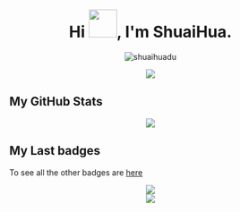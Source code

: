 <h1 align="center">Hi <img src = "https://raw.githubusercontent.com/MartinHeinz/MartinHeinz/master/wave.gif" width="50" height="50">, I'm ShuaiHua.</h1>
<p align="center"> <img src="https://komarev.com/ghpvc/?username=shuaihuadu" alt="shuaihuadu" /> </p>
<div align="center">
    <img  src="https://github-readme-stats.vercel.app/api/top-langs/?username=shuaihuadu&layout=compact" />
</div>
<h2> My GitHub Stats</h2>
<div align="center">
  <img  src="https://github-readme-stats.vercel.app/api?username=shuaihuadu&show_icons=true&theme=radical&hide=contribs,prs" />
</div>
<h2> My Last badges</h2>

To see all the other badges are [here](https://www.credly.com/users/shuaihuadu/badges)


<div align="center">
  <img  src="https://github-readme-streak-stats.herokuapp.com?user=shuaihuadu&theme=onedark&date_format=M%20j%5B%2C%20Y%5D" />
</div>
<div align="center">
  <img src="https://github-profile-trophy.vercel.app/?username=shuaihuadu&theme=gruvbox&row=1&column=6&no-frame=true&no-bg=true" />
</div>
